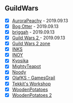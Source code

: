 ## GuildWars

- [x] [AuroraPeachy](https://www.youtube.com/channel/UCrzoluANZlhi24mlQVouTmg) - 2019.09.13
- [x] [Bog Otter](https://www.youtube.com/channel/UCSzOtbN2xTsI8aQPM2sMmpQ) - 2019.09.13
- [x] [briggah](https://www.youtube.com/channel/UCwtjGb3GIIiQFqh6qSjCLQQ) - 2019.09.13
- [x] [Guild Wars 2  ](https://www.youtube.com/channel/UCP_FgMqOxp_VsM0UfrL-DxA) - 2019.09.13
- [x] [Guild Wars 2 zone](https://www.youtube.com/channel/UCbHDzLNUyu_HT7nRSNjriUA)
- [x] [INKS](https://www.youtube.com/channel/UCbVGUvx_9SuAYrgJOzBYT7Q)
- [x] [INOY](https://www.youtube.com/channel/UCSoOx7NVJFnolqUwXZ2ghxQ)
- [x] [Kyosika](https://www.youtube.com/channel/UCdg2omrlUUYx_tnyIgNiJSg)
- [x] [MightyTeapot](https://www.youtube.com/channel/UCWXo84TV1a6XJZcDOuq6zaQ)
- [x] [Noody](https://www.youtube.com/channel/UC-QH304zT3qOQ2PKrFmngSQ)
- [x] [OlafKS - GamesGrail](https://www.youtube.com/channel/UCRn-m-2nlUUWtBkPb4gRdTg)
- [x] [Tekkit's Workshop](https://www.youtube.com/channel/UC0Feu7AF3QW-WvqRAgs1ycw)
- [x] [WoodenPotatoes](https://www.youtube.com/channel/UCYUY9_i44IDNOs_Ja815mlA)
- [x] [WoodenPotatoes 2](https://www.youtube.com/channel/UC07_U_mN9-gljJkwcGbifcQ)
